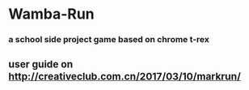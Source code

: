 # Wamba-Run
<h3><strong> a school side project game based on chrome t-rex
<strong><h3>user guide on 
<a href="http://creativeclub.com.cn/2017/03/10/markrun/ ">http://creativeclub.com.cn/2017/03/10/markrun/ </a>
